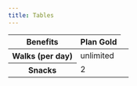 ```yaml
---
title: Tables
---
```


<table>
  <thead>
    <tr>
      <th>Benefits</th>
      <th>Plan Gold</th>
    </tr>
  </thead>
  <tbody>
    <tr>
      <th scope="row">Walks (per day)</th>
      <td>unlimited<td>
    </tr>
    <tr>
      <th scope="row">Snacks</th>
      <td>2<td>
    </tr>
  </tbody>
</table>
